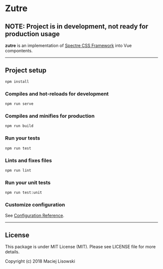 # Zutre

## NOTE: Project is in development, not ready for production usage

**zutre** is an implementation of [Spectre CSS Framework](https://github.com/picturepan2/spectre) into Vue compontents. 

---

## Project setup
```
npm install
```

### Compiles and hot-reloads for development
```
npm run serve
```

### Compiles and minifies for production
```
npm run build
```

### Run your tests
```
npm run test
```

### Lints and fixes files
```
npm run lint
```

### Run your unit tests
```
npm run test:unit
```

### Customize configuration
See [Configuration Reference](https://cli.vuejs.org/config/).

--- 

## License

This package is under MIT License (MIT). Please see LICENSE file for more details.

Copyright (c) 2018 Maciej Lisowski